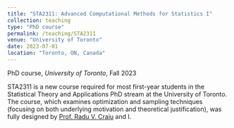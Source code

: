 ```yaml
---
title: "STA2311: Advanced Computational Methods for Statistics I"
collection: teaching
type: "PhD course"
permalink: /teaching/STA2311
venue: "University of Toronto"
date: 2023-07-01
location: "Toronto, ON, Canada"
---
```

<p> PhD course, <i>University of Toronto</i>, Fall 2023 </p>

STA2311 is a new course required for most first-year students in the Statistical Theory and Applications PhD stream at the University of Toronto. The course, which examines optimization and sampling techniques  (focusing on both underlying motivation and theoretical justification), was fully designed by [Prof. Radu V. Craiu](https://utstat.toronto.edu/craiu/) and I.